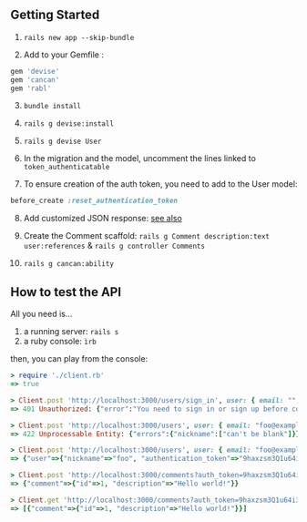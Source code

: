 ## Getting Started

1. `rails new app --skip-bundle`

2. Add to your Gemfile :

  ```ruby
  gem 'devise'
  gem 'cancan'
  gem 'rabl'
  ```

3. `bundle install`

4. `rails g devise:install`


5. `rails g devise User`

6. In the migration and the model, uncomment the lines linked to `token_authenticatable`

7. To ensure creation of the auth token, you need to add to the User model:

  ```ruby
  before_create :reset_authentication_token
  ```

8. Add customized JSON response: [see also](https://github.com/blakink/demo-devise-and-cancan/commit/6a3b27bd529d874bec2048f059affd84e055513e)

9. Create the Comment scaffold: `rails g Comment description:text user:references` & `rails g controller Comments`

10. `rails g cancan:ability`


## How to test the API

All you need is...

1. a running server: `rails s`
2. a ruby console: `ìrb`

then, you can play from the console:

  ```ruby
  > require './client.rb'
  => true

  > Client.post 'http://localhost:3000/users/sign_in', user: { email: "", password: "" }
  => 401 Unauthorized: {"error":"You need to sign in or sign up before continuing."}

  > Client.post 'http://localhost:3000/users', user: { email: "foo@example.com", password: "rubybdx" }
  => 422 Unprocessable Entity: {"errors":{"nickname":["can't be blank"]}}

  > Client.post 'http://localhost:3000/users', user: { email: "foo@example.com", password: "rubybdx", nickname: 'foo' }
  => {"user"=>{"nickname"=>"foo", "authentication_token"=>"9haxzsm3Q1u64i3qGppi"}}

  > Client.post 'http://localhost:3000/comments?auth_token=9haxzsm3Q1u64i3qGppi', comment: { description: "Hello world!" }
  => {"comment"=>{"id"=>1, "description"=>"Hello world!"}}

  > Client.get 'http://localhost:3000/comments?auth_token=9haxzsm3Q1u64i3qGppi'
  => [{"comment"=>{"id"=>1, "description"=>"Hello world!"}}]

  ```